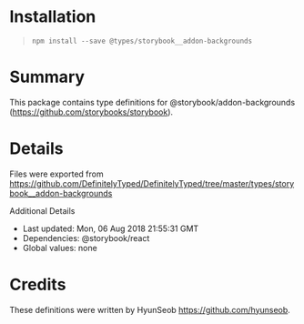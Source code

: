 # Installation
> `npm install --save @types/storybook__addon-backgrounds`

# Summary
This package contains type definitions for @storybook/addon-backgrounds (https://github.com/storybooks/storybook).

# Details
Files were exported from https://github.com/DefinitelyTyped/DefinitelyTyped/tree/master/types/storybook__addon-backgrounds

Additional Details
 * Last updated: Mon, 06 Aug 2018 21:55:31 GMT
 * Dependencies: @storybook/react
 * Global values: none

# Credits
These definitions were written by HyunSeob <https://github.com/hyunseob>.
